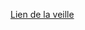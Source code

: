 [Lien de la veille](https://www.canva.com/design/DAGjrcqLVR4/iT57peXpYHKN8B7m7vdLwg/view?utm_content=DAGjrcqLVR4&utm_campaign=designshare&utm_medium=link2&utm_source=uniquelinks&utlId=h2c82ee20bd)